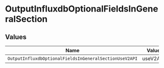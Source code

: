 # OutputInfluxdbOptionalFieldsInGeneralSection


## Values

| Name                                                   | Value                                                  |
| ------------------------------------------------------ | ------------------------------------------------------ |
| `OutputInfluxdbOptionalFieldsInGeneralSectionUseV2API` | useV2API                                               |